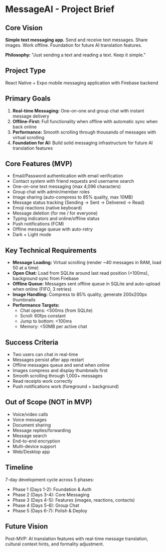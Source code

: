 # MessageAI - Project Brief

## Core Vision
**Simple text messaging app.** Send and receive text messages. Share images. Work offline. Foundation for future AI translation features.

**Philosophy:** "Just sending a text and reading a text. Keep it simple."

## Project Type
React Native + Expo mobile messaging application with Firebase backend

## Primary Goals
1. **Real-time Messaging:** One-on-one and group chat with instant message delivery
2. **Offline-First:** Full functionality when offline with automatic sync when back online
3. **Performance:** Smooth scrolling through thousands of messages with virtual scrolling
4. **Foundation for AI:** Build solid messaging infrastructure for future AI translation features

## Core Features (MVP)
- Email/Password authentication with email verification
- Contact system with friend requests and username search
- One-on-one text messaging (max 4,096 characters)
- Group chat with admin/member roles
- Image sharing (auto-compress to 85% quality, max 10MB)
- Message status tracking (Sending → Sent → Delivered → Read)
- Emoji reactions (native keyboard)
- Message deletion (for me / for everyone)
- Typing indicators and online/offline status
- Push notifications (FCM)
- Offline message queue with auto-retry
- Dark + Light mode

## Key Technical Requirements
- **Message Loading:** Virtual scrolling (render ~40 messages in RAM, load 50 at a time)
- **Open Chat:** Load from SQLite around last read position (<100ms), background sync from Firebase
- **Offline Queue:** Messages sent offline queue in SQLite and auto-upload when online (FIFO, 3 retries)
- **Image Handling:** Compress to 85% quality, generate 200x200px thumbnails
- **Performance Targets:**
  - Chat opens: <500ms (from SQLite)
  - Scroll: 60fps constant
  - Jump to bottom: <100ms
  - Memory: <50MB per active chat

## Success Criteria
- Two users can chat in real-time
- Messages persist after app restart
- Offline messages queue and send when online
- Images compress and display thumbnails first
- Smooth scrolling through 1,000+ messages
- Read receipts work correctly
- Push notifications work (foreground + background)

## Out of Scope (NOT in MVP)
- Voice/video calls
- Voice messages
- Document sharing
- Message replies/forwarding
- Message search
- End-to-end encryption
- Multi-device support
- Web/Desktop app

## Timeline
7-day development cycle across 5 phases:
- Phase 1 (Days 1-2): Foundation & Auth
- Phase 2 (Days 3-4): Core Messaging
- Phase 3 (Days 4-5): Features (images, reactions, contacts)
- Phase 4 (Days 5-6): Group Chat
- Phase 5 (Days 6-7): Polish & Deploy

## Future Vision
Post-MVP: AI translation features with real-time message translation, cultural context hints, and formality adjustment.

